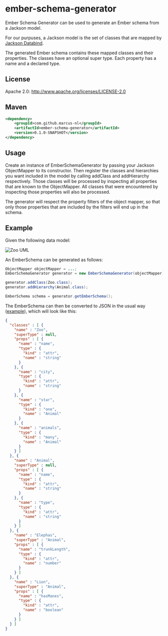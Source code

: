 # ember-schema-generator

Ember Schema Generator can be used to generate an Ember schema from a Jackson model.

For our purpuses, a Jackson model is the set of classes that are mapped by [Jackson Databind](https://github.com/FasterXML/jackson-databind).

The generated Ember schema contains these mapped classes and their properties. The classes have an optional super type. Each property has a name and a declared type. 

## License

Apache 2.0: http://www.apache.org/licenses/LICENSE-2.0

## Maven
```xml
<dependency>
	<groupId>com.github.marcus-nl</groupId>
	<artifactId>ember-schema-generator</artifactId>
	<version>0.1.0-SNAPSHOT</version>
</dependency>
```

## Usage

Create an instance of EmberSchemaGenerator by passing your Jackson ObjectMapper to its constructor. Then register the classes and hierarchies you want included in the model by calling addClass and addHierarchy respectively. Those classes will be processed by inspecting all properties that are known to the ObjectMapper. All classes that were encountered by inspecting those properties will also be processed. 

The generator will respect the property filters of the object mapper, so that only those properties that are included by the filters will end up in the schema.

## Example

Given the following data model:

![Zoo UML](https://raw.githubusercontent.com/marcus-nl/ember-model-generator/master/src/main/site/uml/Zoo.png "Zoo UML")

An EmberSchema can be generated as follows:
```java
ObjectMapper objectMapper = ...;
EmberSchemaGenerator generator = new EmberSchemaGenerator(objectMapper);

generator.addClass(Zoo.class);
generator.addHierarchy(Animal.class);

EmberSchema schema = generator.getEmberSchema();
```
The EmberSchema can then be converted to JSON in the usual way ([example](https://gist.github.com/marcus-nl/e1e70202c3890fc8e809)), which will look like this:
```json
{
  "classes" : [ {
    "name" : "Zoo",
    "superType" : null,
    "props" : [ {
      "name" : "name",
      "type" : {
        "kind" : "attr",
        "name" : "string"
      }
    }, {
      "name" : "city",
      "type" : {
        "kind" : "attr",
        "name" : "string"
      }
    }, {
      "name" : "star",
      "type" : {
        "kind" : "one",
        "name" : "Animal"
      }
    }, {
      "name" : "animals",
      "type" : {
        "kind" : "many",
        "name" : "Animal"
      }
    } ]
  }, {
    "name" : "Animal",
    "superType" : null,
    "props" : [ {
      "name" : "name",
      "type" : {
        "kind" : "attr",
        "name" : "string"
      }
    }, {
      "name" : "type",
      "type" : {
        "kind" : "attr",
        "name" : "string"
      }
    } ]
  }, {
    "name" : "Elephas",
    "superType" : "Animal",
    "props" : [ {
      "name" : "trunkLength",
      "type" : {
        "kind" : "attr",
        "name" : "number"
      }
    } ]
  }, {
    "name" : "Lion",
    "superType" : "Animal",
    "props" : [ {
      "name" : "hasManes",
      "type" : {
        "kind" : "attr",
        "name" : "boolean"
      }
    } ]
  } ]
}
```
